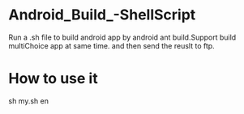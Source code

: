 Android_Build_-ShellScript
==========================

Run a .sh file to build android app by android ant build.Support build multiChoice app at same time. and then send the reuslt to ftp.

How to use it
==========================
sh my.sh en
